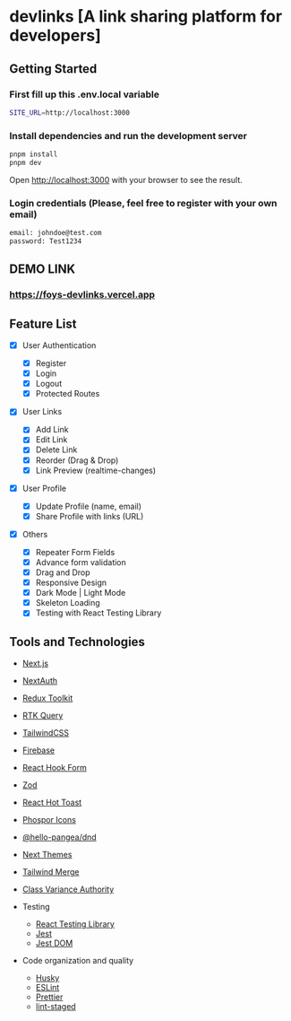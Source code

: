 # devlinks [A link sharing platform for developers]

## Getting Started

### First fill up this .env.local variable

```bash
SITE_URL=http://localhost:3000
```

### Install dependencies and run the development server

```bash
pnpm install
pnpm dev
```

Open [http://localhost:3000](http://localhost:3000) with your browser to see the result.

### Login credentials (Please, feel free to register with your own email)

```bash
email: johndoe@test.com
password: Test1234
```

## DEMO LINK

### https://foys-devlinks.vercel.app

## Feature List

- [x] User Authentication

  - [x] Register
  - [x] Login
  - [x] Logout
  - [x] Protected Routes

- [x] User Links

  - [x] Add Link
  - [x] Edit Link
  - [x] Delete Link
  - [x] Reorder (Drag & Drop)
  - [x] Link Preview (realtime-changes)

- [x] User Profile

  - [x] Update Profile (name, email)
  - [x] Share Profile with links (URL)

- [x] Others
  - [x] Repeater Form Fields
  - [x] Advance form validation
  - [x] Drag and Drop
  - [x] Responsive Design
  - [x] Dark Mode | Light Mode
  - [x] Skeleton Loading
  - [x] Testing with React Testing Library

## Tools and Technologies

- [Next.js](https://nextjs.org/)
- [NextAuth](https://next-auth.js.org/)
- [Redux Toolkit](https://redux-toolkit.js.org/)
- [RTK Query](https://redux-toolkit.js.org/rtk-query/overview)
- [TailwindCSS](https://tailwindcss.com/)
- [Firebase](https://firebase.google.com/)
- [React Hook Form](https://react-hook-form.com/)
- [Zod](https://zod.dev/)
- [React Hot Toast](https://react-hot-toast.com/)
- [Phospor Icons](https://phosphoricons.com/)
- [@hello-pangea/dnd](https://www.npmjs.com/package/@hello-pangea/dnd)
- [Next Themes](https://www.npmjs.com/package/next-themes)
- [Tailwind Merge](https://www.npmjs.com/package/tailwind-merge)
- [Class Variance Authority](https://www.npmjs.com/package/class-variance-authority)

- Testing

  - [React Testing Library](https://testing-library.com/docs/react-testing-library/intro/)
  - [Jest](https://jestjs.io/)
  - [Jest DOM](https://testing-library.com/docs/jest-dom/)

- Code organization and quality
  - [Husky](https://typicode.github.io/husky/#/)
  - [ESLint](https://eslint.org/)
  - [Prettier](https://prettier.io/)
  - [lint-staged](https://github.com/okonet/lint-staged)
